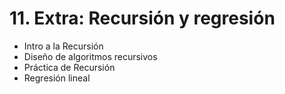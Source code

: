 # 11. Extra: Recursión y regresión

* Intro a la Recursión
* Diseño de algoritmos recursivos
* Práctica de Recursión
* Regresión lineal
